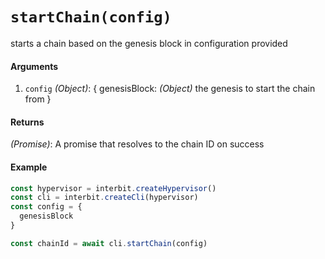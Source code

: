# `startChain(config)`

starts a chain based on the genesis block in configuration provided

#### Arguments

1. `config` *(Object)*: {
  genesisBlock: *(Object)* the genesis to start the chain from
}


#### Returns

*(Promise)*: A promise that resolves to the chain ID on success


#### Example

```js
const hypervisor = interbit.createHypervisor()
const cli = interbit.createCli(hypervisor)
const config = {
  genesisBlock
}

const chainId = await cli.startChain(config)
```

